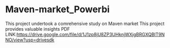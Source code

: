 # Maven-market_Powerbi
This project undertook a comrehensive study on Maven market
This project provides valuable insights
PDF LINK:https://drive.google.com/file/d/1J1zp8jU8ZP3UHknjWXjgBRGXQBIT9NNO/view?usp=drivesdk   
